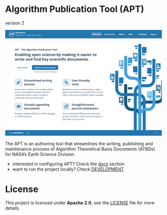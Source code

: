 # Algorithm Publication Tool (APT)
_version 2_

![](./docs/media/apt-home.png)

The APT is an authoring tool that streamlines the writing, publishing and maintenance process of Algorithm Theoretical Basis Documents (ATBDs) for NASA’s Earth Science Division.

- interested in configuring APT? Check the [docs](./docs/README.md) section
- want to run the project locally? Check [DEVELOPMENT](DEVELOPMENT.md)

# License

This project is licensed under **Apache 2.0**, see the [LICENSE](LICENSE) file for more details.
